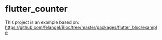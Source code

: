 # flutter_counter

This project is an example based on: https://github.com/felangel/Bloc/tree/master/packages/flutter_bloc/example